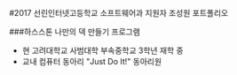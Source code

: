 #2017 선린인터넷고등학교 소프트웨어과 지원자 조성원 포트폴리오

###하스스톤 나만의 덱 만들기 프로그램

* 현 고려대학교 사범대학 부속중학교 3학년 재학 중
* 교내 컴퓨터 동아리 "Just Do It!" 동아리원
